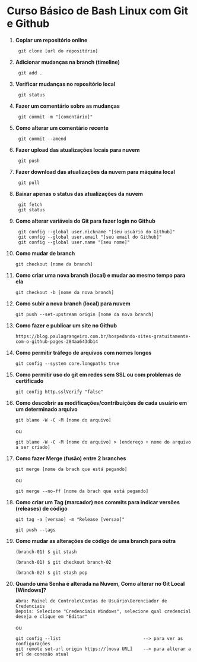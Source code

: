 # Curso Básico de Bash Linux com Git e Github

1. **Copiar um repositório online**    
    
        git clone [url do repositório]


2. **Adicionar mudanças na branch (timeline)**    
    
        git add .
    
    
3. **Verificar mudanças no repositório local**    
    
        git status


4. **Fazer um comentário sobre as mudanças**    
    
        git commit -m "[comentário]"


5. **Como alterar um comentário recente**    
    
        git commit --amend
        
    
6. **Fazer upload das atualizações locais para nuvem**     
    
        git push
    
7. **Fazer download das atualizações da nuvem para máquina local**    
    
        git pull
    
8. **Baixar apenas o status das atualizações da nuvem**    

        git fetch
        git status
    
9. **Como alterar variáveis do Git para fazer login no Github** 
    
        git config --global user.nickname "[seu usuário do Github]"
        git config --global user.email "[seu email do Github]"
        git config --global user.name "[seu nome]"


10. **Como mudar de branch** 
    
        git checkout [nome da branch]


11. **Como criar uma nova branch (local) e mudar ao mesmo tempo para ela** 
    
        git checkout -b [nome da nova branch]


12. **Como subir a nova branch (local) para nuvem** 
    
        git push --set-upstream origin [nome da nova branch]


13. **Como fazer e publicar um site no Github**

        https://blog.paulagrangeiro.com.br/hospedando-sites-gratuitamente-com-o-github-pages-284aa643db14


14. **Como permitir tráfego de arquivos com nomes longos** 
    
        git config --system core.longpaths true


15. **Como permitir uso do git em redes sem SSL ou com problemas de certificado** 
    
        git config http.sslVerify "false"


16. **Como descobrir as modificações/contribuições de cada usuário em um determinado arquivo** 
    
        git blame -W -C -M [nome do arquivo]
    
    ou
        
        git blame -W -C -M [nome do arquivo] > [endereço + nome do arquivo a ser criado]


17. **Como fazer Merge (fusão) entre 2 branches** 
    
        git merge [nome da brach que está pegando]
    
    ou
        
        git merge --no-ff [nome da brach que está pegando]


18. **Como criar um Tag (marcador) nos commits para indicar versões (releases) de código** 
    
        git tag -a [versao] -m "Release [versao]"

        git push --tags


19. **Como mudar as alterações de código de uma branch para outra** 
    
        (branch-01) $ git stash

        (branch-01) $ git checkout branch-02
        
        (branch-02) $ git stash pop 




20. **Quando uma Senha é alterada na Nuvem, Como alterar no Git Local [Windows]?** 
    
        Abra: Painel de Controle\Contas de Usuário\Gerenciador de Credenciais
        Depois: Selecione "Credenciais Windows", selecione qual credencial deseja e clique em "Editar"
        
    ou 
       
        git config --list                               --> para ver as configurações
        git remote set-url origin https://[nova URL]    --> para alterar a url de conexão atual



